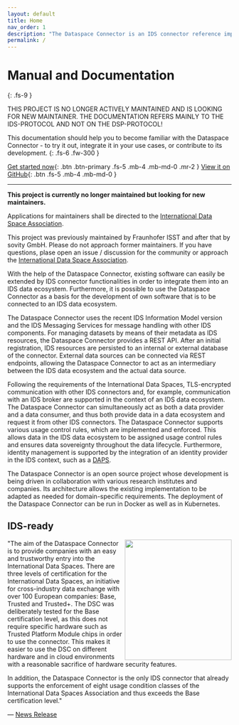 ```yaml
---
layout: default
title: Home
nav_order: 1
description: "The Dataspace Connector is an IDS connector reference implementation following the specifications of the IDS Information Model."
permalink: /
---
```


# Manual and Documentation
{: .fs-9 }

THIS PROJECT IS NO LONGER ACTIVELY MAINTAINED AND IS LOOKING FOR NEW MAINTAINER. THE DOCUMENTATION REFERS MAINLY TO THE IDS-PROTOCOL AND NOT ON THE DSP-PROTOCOL!

This documentation should help you to become familiar with the Dataspace Connector - to try it out,
integrate it in your use cases, or contribute to its development.
{: .fs-6 .fw-300 }

[Get started now](pages/getting-started.md){: .btn .btn-primary .fs-5 .mb-4 .mb-md-0 .mr-2 } [View it on GitHub](https://github.com/International-Data-Spaces-Association/DataspaceConnector){: .btn .fs-5 .mb-4 .mb-md-0 }

---

**This project is currently no longer maintained but looking for new maintainers.**

Applications for maintainers shall be directed to the [International Data Space Association](mailto:info@internationaldataspaces.org).

This project was previously maintained by Fraunhofer ISST and after that by sovity GmbH.
Please do not approach former maintainers. If you have questions, plase open an issue / discussion for the community or approach the [International Data Space Association](mailto:info@internationaldataspaces.org).

With the
help of the Dataspace Connector, existing software can easily be extended by IDS connector
functionalities in order to integrate them into an IDS data ecosystem. Furthermore, it is possible
to use the Dataspace Connector as a basis for the development of own software that is to be
connected to an IDS data ecosystem.

The Dataspace Connector uses the recent IDS Information Model version and the IDS Messaging Services
for message handling with other IDS components. For managing datasets by
means of their metadata as IDS resources, the Dataspace Connector provides a REST API. After an
initial registration, IDS resources are persisted to an internal or external database of the
connector. External data sources can be connected via REST endpoints, allowing the Dataspace
Connector to act as an intermediary between the IDS data ecosystem and the actual data source.

Following the requirements of the International Data Spaces, TLS-encrypted communication with other
IDS connectors and, for example, communication with an IDS broker are supported in the context of an
IDS data ecosystem. The Dataspace Connector can simultaneously act as both a data provider and a
data consumer, and thus both provide data in a data ecosystem and request it from other IDS
connectors. The Dataspace Connector supports various usage control rules, which are implemented and
enforced. This allows data in the IDS data ecosystem to be assigned usage control rules and ensures
data sovereignty throughout the data lifecycle. Furthermore, identity management is supported by the
integration of an identity provider in the IDS context, such as a [DAPS](https://github.com/International-Data-Spaces-Association/IDS-G/tree/master/core/DAPS).

The Dataspace Connector is an open source project whose development is being driven in collaboration
with various research institutes and companies. Its architecture allows the existing implementation
to be adapted as needed for domain-specific requirements. The deployment of the Dataspace Connector
can be run in Docker as well as in Kubernetes.

## IDS-ready

<img width="240" height="271" align="right" src="https://www.isst.fraunhofer.de/de/news/pressemitteilungen/2020/Dataspace-Connector/jcr:content/fixedContent/pressArticleParsys/textwithasset/imageComponent/image.img.4col.png/1630102168902/ids-ready.png">

"The aim of the Dataspace Connector is to provide companies with an easy and trustworthy entry into
the International Data Spaces. There are three levels of certification for the International Data
Spaces, an initiative for cross-industry data exchange with over 100 European companies: Base,
Trusted and Trusted+. The DSC was deliberately tested for the Base certification level, as this does
not require specific hardware such as Trusted Platform Module chips in order to use the connector.
This makes it easier to use the DSC on different hardware and in cloud environments with a
reasonable sacrifice of hardware security features.

In addition, the Dataspace Connector is the only IDS connector that already supports the enforcement
of eight usage condition classes of the International Data Spaces Association and thus exceeds the
Base certification level."

— [News Release](https://www.isst.fraunhofer.de/de/news/pressemitteilungen/2020/Dataspace-Connector.html)
